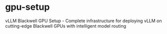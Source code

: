 # gpu-setup
vLLM Blackwell GPU Setup - Complete infrastructure for deploying vLLM on cutting-edge Blackwell GPUs with intelligent model routing
